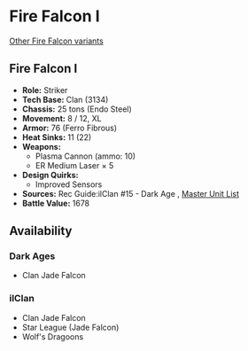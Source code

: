 # Fire Falcon I 

[Other Fire Falcon variants](../fire_falcon.md) 

## Fire Falcon I 

- **Role:** Striker 
- **Tech Base:** Clan (3134) 
- **Chassis:** 25 tons (Endo Steel) 
- **Movement:** 8 / 12, XL 
- **Armor:** 76 (Ferro Fibrous) 
- **Heat Sinks:** 11 (22) 
- **Weapons:** 
  - Plasma Cannon (ammo: 10) 
  - ER Medium Laser × 5 
- **Design Quirks:** 
  - Improved Sensors 
- **Sources:** Rec Guide:ilClan #15 - Dark Age , [Master Unit List](http://masterunitlist.info/Unit/Details/8181) 
- **Battle Value:** 1678 

## Availability 

### Dark Ages 

- Clan Jade Falcon 

### ilClan 

- Clan Jade Falcon 
- Star League (Jade Falcon) 
- Wolf's Dragoons 

